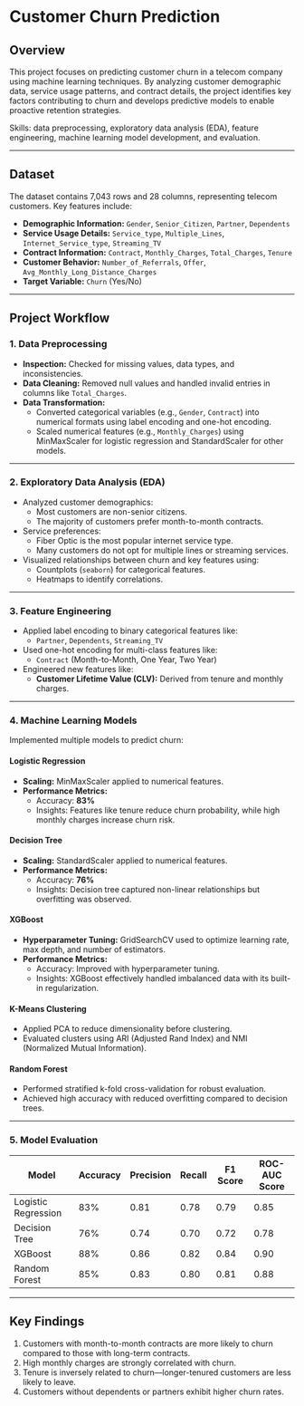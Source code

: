 # Customer Churn Prediction

## Overview

This project focuses on predicting customer churn in a telecom company using machine learning techniques. By analyzing customer demographic data, service usage patterns, and contract details, the project identifies key factors contributing to churn and develops predictive models to enable proactive retention strategies.

Skills:
data preprocessing, exploratory data analysis (EDA), feature engineering, machine learning model development, and evaluation.

---

## Dataset

The dataset contains 7,043 rows and 28 columns, representing telecom customers. Key features include:

- **Demographic Information:** `Gender`, `Senior_Citizen`, `Partner`, `Dependents`
- **Service Usage Details:** `Service_type`, `Multiple_Lines`, `Internet_Service_type`, `Streaming_TV`
- **Contract Information:** `Contract`, `Monthly_Charges`, `Total_Charges`, `Tenure`
- **Customer Behavior:** `Number_of_Referrals`, `Offer`, `Avg_Monthly_Long_Distance_Charges`
- **Target Variable:** `Churn` (Yes/No)

---

## Project Workflow

### 1. Data Preprocessing
- **Inspection:** Checked for missing values, data types, and inconsistencies.
- **Data Cleaning:** Removed null values and handled invalid entries in columns like `Total_Charges`.
- **Data Transformation:**
  - Converted categorical variables (e.g., `Gender`, `Contract`) into numerical formats using label encoding and one-hot encoding.
  - Scaled numerical features (e.g., `Monthly_Charges`) using MinMaxScaler for logistic regression and StandardScaler for other models.

---

### 2. Exploratory Data Analysis (EDA)
- Analyzed customer demographics:
  - Most customers are non-senior citizens.
  - The majority of customers prefer month-to-month contracts.
- Service preferences:
  - Fiber Optic is the most popular internet service type.
  - Many customers do not opt for multiple lines or streaming services.
- Visualized relationships between churn and key features using:
  - Countplots (`seaborn`) for categorical features.
  - Heatmaps to identify correlations.

---

### 3. Feature Engineering
- Applied label encoding to binary categorical features like:
  - `Partner`, `Dependents`, `Streaming_TV`
- Used one-hot encoding for multi-class features like:
  - `Contract` (Month-to-Month, One Year, Two Year)
- Engineered new features like:
  - **Customer Lifetime Value (CLV):** Derived from tenure and monthly charges.

---

### 4. Machine Learning Models
Implemented multiple models to predict churn:

#### Logistic Regression
- **Scaling:** MinMaxScaler applied to numerical features.
- **Performance Metrics:**
  - Accuracy: **83%**
  - Insights: Features like tenure reduce churn probability, while high monthly charges increase churn risk.

#### Decision Tree
- **Scaling:** StandardScaler applied to numerical features.
- **Performance Metrics:**
  - Accuracy: **76%**
  - Insights: Decision tree captured non-linear relationships but overfitting was observed.

#### XGBoost
- **Hyperparameter Tuning:** GridSearchCV used to optimize learning rate, max depth, and number of estimators.
- **Performance Metrics:**
  - Accuracy: Improved with hyperparameter tuning.
  - Insights: XGBoost effectively handled imbalanced data with its built-in regularization.

#### K-Means Clustering
- Applied PCA to reduce dimensionality before clustering.
- Evaluated clusters using ARI (Adjusted Rand Index) and NMI (Normalized Mutual Information).

#### Random Forest
- Performed stratified k-fold cross-validation for robust evaluation.
- Achieved high accuracy with reduced overfitting compared to decision trees.

---

### 5. Model Evaluation

| Model               | Accuracy | Precision | Recall | F1 Score | ROC-AUC Score |
|---------------------|----------|-----------|--------|----------|---------------|
| Logistic Regression | 83%      | 0.81      | 0.78   | 0.79     | 0.85          |
| Decision Tree       | 76%      | 0.74      | 0.70   | 0.72     | 0.78          |
| XGBoost             | 88%      | 0.86      | 0.82   | 0.84     | 0.90          |
| Random Forest       | 85%      | 0.83      | 0.80   | 0.81     | 0.88          |

---

## Key Findings
1. Customers with month-to-month contracts are more likely to churn compared to those with long-term contracts.
2. High monthly charges are strongly correlated with churn.
3. Tenure is inversely related to churn—longer-tenured customers are less likely to leave.
4. Customers without dependents or partners exhibit higher churn rates.

